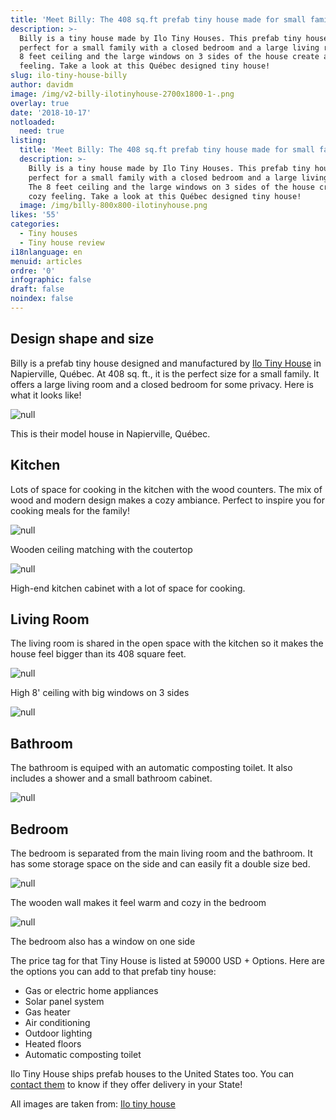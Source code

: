 ```yaml
---
title: 'Meet Billy: The 408 sq.ft prefab tiny house made for small families'
description: >-
  Billy is a tiny house made by Ilo Tiny Houses. This prefab tiny house is
  perfect for a small family with a closed bedroom and a large living room. The
  8 feet ceiling and the large windows on 3 sides of the house create a cozy
  feeling. Take a look at this Québec designed tiny house! 
slug: ilo-tiny-house-billy
author: davidm
image: /img/v2-billy-ilotinyhouse-2700x1800-1-.png
overlay: true
date: '2018-10-17'
notloaded:
  need: true
listing:
  title: 'Meet Billy: The 408 sq.ft prefab tiny house made for small families'
  description: >-
    Billy is a tiny house made by Ilo Tiny Houses. This prefab tiny house is
    perfect for a small family with a closed bedroom and a large living room.
    The 8 feet ceiling and the large windows on 3 sides of the house create a
    cozy feeling. Take a look at this Québec designed tiny house! 
  image: /img/billy-800x800-ilotinyhouse.png
likes: '55'
categories:
  - Tiny houses
  - Tiny house review
i18nlanguage: en
menuid: articles
ordre: '0'
infographic: false
draft: false
noindex: false
---
```

## Design shape and size

Billy is a prefab tiny house designed and manufactured by [Ilo Tiny House](https://www.ilotinyhouse.com/) in Napierville, Québec. At 408 sq. ft., it is the perfect size for a small family. It offers a large living room and a closed bedroom for some privacy. Here is what it looks like! 

![null](/img/billy-outside.jpg)

<span class="figcaption">This is their model house in Napierville, Québec.</span>

## Kitchen

Lots of space for cooking in the kitchen with the wood counters. The mix of wood and modern design makes a cozy ambiance. Perfect to inspire you for cooking meals for the family! 

![null](/img/kitchen-2.jpg)

<span class="figcaption"> Wooden ceiling matching with the coutertop </span>

![null](/img/kitchen1.jpg)

<span class="figcaption">High-end kitchen cabinet with a lot of space for cooking.</span>

## Living Room

The living room is shared in the open space with the kitchen so it makes the house feel bigger than its 408 square feet.

![null](/img/living-room-1.jpg)

<span class="figcaption">High 8' ceiling with big windows on 3 sides</span>

![null](/img/interior-1.jpg)

## Bathroom

The bathroom is equiped with an automatic composting toilet. It also includes a shower and a small bathroom cabinet.

![null](/img/bathroom-1.jpg)

## Bedroom

The bedroom is separated from the main living room and the bathroom. It has some storage space on the side and can easily fit a double size bed. 

![null](/img/bedroom-1.jpg)

<span class="figcaption">The wooden wall makes it feel warm and cozy in the bedroom</span>

![null](/img/billy-v-website.jpg)

<span class="figcaption">The bedroom also has a window on one side</span>

The price tag for that Tiny  House is listed at 59000 USD  + Options. Here are the options you can add to that prefab tiny house:

* Gas or electric home appliances
* Solar panel system
* Gas heater
* Air conditioning
* Outdoor lighting
* Heated floors
* Automatic composting toilet

Ilo Tiny House ships prefab houses to the United States too. You can [contact them](https://www.ilotinyhouse.com/contact/) to know if they offer delivery in your State!



All images are taken from: [Ilo tiny house](https://www.ilotinyhouse.com/models/)
